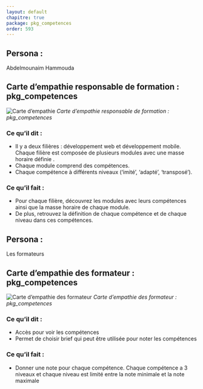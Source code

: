 ```yaml
---
layout: default
chapitre: true
package: pkg_competences
order: 593
---
```


## Persona :

Abdelmounaim Hammouda 

## Carte d’empathie responsable de formation : pkg_competences

![Carte d’empathie](/soli-lms/pkg_competences/images/carte_dempathie_responsable_de_formation_pkg_competences.svg)
*Carte d’empathie responsable de formation : pkg_competences*

### Ce qu’il dit :

- Il y a deux filières : développement web et développement mobile.
Chaque filière est composée de plusieurs modules avec une masse horaire définie .
- Chaque module comprend des compétences.
- Chaque compétence à différents niveaux (‘imité’, ‘adapté’, ‘transposé’).
  
### Ce qu’il fait :

- Pour chaque filière, découvrez les modules avec leurs compétences ainsi que la masse horaire de chaque module.
- De plus, retrouvez la définition de chaque compétence et de chaque niveau dans ces compétences.

## Persona :

Les formateurs 

## Carte d’empathie des formateur : pkg_competences

![Carte d’empathie des formateur](/soli-lms/pkg_competences/images/carte_dempathie_formateur_pkg_competences.svg)
*Carte d’empathie des formateur : pkg_competences*

### Ce qu’il dit :

- Accès pour voir les compétences
- Permet de choisir brief qui peut être utilisée pour noter les compétences
  
### Ce qu’il fait :

- Donner une note pour chaque compétence. Chaque compétence a 3 niveaux et chaque niveau est limité entre la note minimale et la note maximale